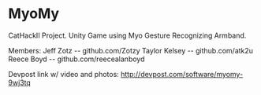 # MyoMy
CatHackII Project. Unity Game using Myo Gesture Recognizing Armband.

Members:
Jeff Zotz -- github.com/Zotzy
Taylor Kelsey -- github.com/atk2u
Reece Boyd -- github.com/reecealanboyd

Devpost link w/ video and photos: http://devpost.com/software/myomy-9wj3tq
